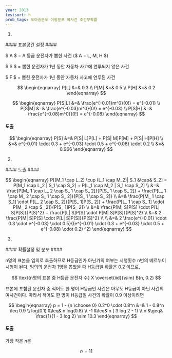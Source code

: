 ```yaml
---
year: 2013
testsort: h
prob_tags: 포아송분포 이항분포 여사건 조건부확률
---
```

1)

<div>
#### 표본공간 설정 ####

$ A $ = A 등급 운전자가 뽑힌 사건 ($ A = L, M, H $)

$ S $ = 뽑힌 운전자가 1년 동안 자동차 사고에 연루되지 않은 사건

$ F $ = 뽑힌 운전자가 1년 동안 자동차 사고에 연루된 사건

$$ \begin{eqnarray}
P[L] &=& 0.3 \\
P[M] &=& 0.5 \\
P[H] &=& 0.2
\end{eqnarray} $$

$$ \begin{eqnarray}
P[S|L] &=& \frac{e^{-0.01}m^0}{0!} = e^{-0.01} \\
P[S|M] &=& \frac{e^{-0.03}m^0}{0!} = e^{-0.03} \\
P[S|H] &=& \frac{e^{-0.08}m^0}{0!} = e^{-0.08}
\end{eqnarray} $$

#### 도출 ####

$$ \begin{eqnarray}
P[S] &=& P[S|
L]P[L] + P[S|
M]P[M] + P[S|
H]P[H] \\
&=& e^{-0.01} \cdot 0.3 + e^{-0.03} \cdot 0.5 + e^{-0.08} \cdot 0.2 \\
&=& 0.966
\end{eqnarray} $$

</div>

2)

<div>
#### 도출 ####

$$ \begin{eqnarray}
P[(M_1 \cap L_2) \cup (L_1 \cap M_2)|
S_1 &\cap& S_2] = P[M_1 \cap L_2 |
S_1 \cap S_2] + P[L_1 \cap M_2 |
S_1 \cap S_2] \\
&=& \frac{P[M_ 1 \cap L_ 2 \cap S_ 1 \cap S_ 2]}{P[S_ 1 \cap S_ 2]} + \frac{P[L_ 1 \cap M_ 2 \cap S_ 1 \cap S_ 2]}{P[S_ 1 \cap S_ 2]} \\
&=& \frac{P[M_ 1 \cap S_1] \cdot P[L_ 2 \cap S_ 2]}{P[S_ 1]P[S_ 2]} + \frac{P[L_ 1 \cap S_ 1] \cdot P[M_ 2 \cap S_ 2]}{P[S_ 1]P[S_ 2]} \\
&=& \frac{P[M|
S]P[S] \cdot P[L|
S]P[S]}{P[S]^2} + \frac{P[L|
S]P[S] \cdot P[M|
S]P[S]}{P[S]^2} \\
&=& 2 \frac{P[M|
S]P[S] \cdot P[L|
S]P[S]}{P[S]^2} \\
\\
&=& 2 \frac{e^{-0.01} \cdot 0.3 \cdot e^{-0.03} \cdot 0.5}{(e^{-0.01} \cdot 0.3 + e^{-0.03} \cdot 0.5 + e^{-0.08} \cdot 0.2) ^2}
\end{eqnarray} $$

</div>

3)

<div>
#### 확률설정 및 분포 ####

n명의 표본을 임의로 추출하므로 H등급인가 아닌가의 여부는 시행횟수 n번의 베르누이 시행이 된다.
임의의 운전자 1명을 뽑았을 때 H등급일 확률은 0.2 이므로,

$$ \text{n명의 표본 중 H등급 운전자 수} X \overset{iid}{\sim} B(n, 0.2) $$

표본에 포함된 운전자 중 적어도 한 명이 H등급인 사건은 아무도 H등급이 아닌 사건의 여사건이다.
따라서 적어도 한 명이 H등급일 사건의 확률이 0.9 이상이려면

$$ \begin{eqnarray}
p = 1 - {n \choose 0} 0.2^0 \cdot 0.8^n &=& 1 - 0.8^n \leq 0.9 \\
log(0.1) &\leq& n log(0.8) \\
-1 &\leq& n ( 3 log 2 - 1) \\
n &\geq& \frac{1}{1 - 3 log 2} \sim 10.3
\end{eqnarray} $$

#### 도출 ####
가장 작은 $n$은

$$ n = 11 $$

</div>
